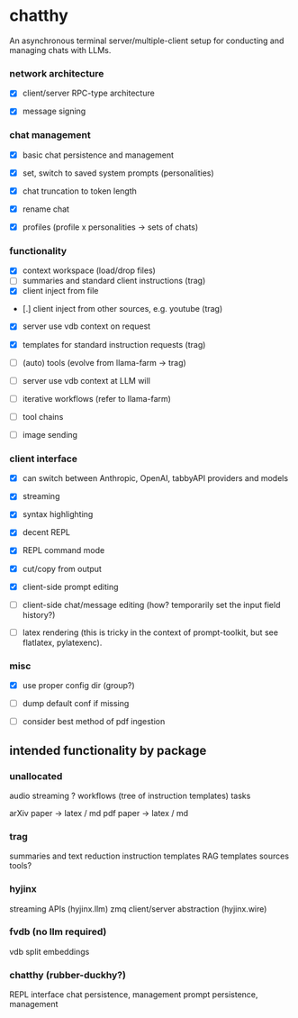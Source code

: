 # chatthy

An asynchronous terminal server/multiple-client setup for conducting and managing chats with LLMs.


### network architecture

- [x] client/server RPC-type architecture
- [x] message signing


### chat management

- [x] basic chat persistence and management
- [x] set, switch to saved system prompts (personalities)
- [x] chat truncation to token length
- [x] rename chat
- [x] profiles (profile x personalities -> sets of chats)


### functionality

- [x] context workspace (load/drop files)
- [ ] summaries and standard client instructions (trag)
- [x] client inject from file
- [.] client inject from other sources, e.g. youtube (trag)
- [x] server use vdb context on request
- [x] templates for standard instruction requests (trag)
- [ ] (auto) tools (evolve from llama-farm -> trag)
- [ ] server use vdb context at LLM will
- [ ] iterative workflows (refer to llama-farm)
- [ ] tool chains
- [ ] image sending


### client interface

- [x] can switch between Anthropic, OpenAI, tabbyAPI providers and models
- [x] streaming
- [x] syntax highlighting
- [x] decent REPL
- [x] REPL command mode
- [x] cut/copy from output
- [x] client-side prompt editing
- [ ] client-side chat/message editing (how? temporarily set the input field history?)
- [ ] latex rendering (this is tricky in the context of prompt-toolkit, but see flatlatex, pylatexenc).


### misc

- [x] use proper config dir (group?)
- [ ] dump default conf if missing
- [ ] consider best method of pdf ingestion


## intended functionality by package


### unallocated

audio streaming ?
workflows (tree of instruction templates)
tasks

arXiv paper -> latex / md
pdf paper -> latex / md


### trag

summaries and text reduction
instruction templates
RAG templates
sources
tools?


### hyjinx

streaming APIs (hyjinx.llm)
zmq client/server abstraction (hyjinx.wire)


### fvdb (no llm required)

vdb
split
embeddings


### chatthy (rubber-duckhy?)

REPL interface
chat persistence, management
prompt persistence, management


